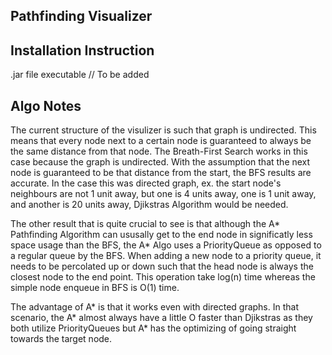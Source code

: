 ## Pathfinding Visualizer




## Installation Instruction 
.jar file executable  // To be added 




## Algo Notes 
The current structure of the visulizer is such that graph is undirected. This means that every node next to a certain node is guaranteed to always be the same distance from that node. 
The Breath-First Search works in this case because the graph is undirected. With the assumption that the next node is guaranteed to be that distance from the start, the BFS results are accurate. 
In the case this was directed graph, ex. the start node's neighbours are not 1 unit away, but one is 4 units away, one is 1 unit away, and another is 20 units away, Djikstras Algorithm would be needed. 

The other result that is quite crucial to see is that although the A* Pathfinding Algorithm can ususally get to the end node in significatly less space usage than the BFS, the A* Algo uses a PriorityQueue as opposed to a regular queue by the BFS. When adding a new node to a priority queue, it needs to be percolated up or down such that the head node is always the closest node to the end point. This 
operation take log(n) time whereas the simple node enqueue in BFS is O(1) time. 

The advantage of A* is that it works even with directed graphs. In that scenario, the A* almost always have a little O faster than Djikstras as they both utilize PriorityQueues but A* has the 
optimizing of going straight towards the target node. 



